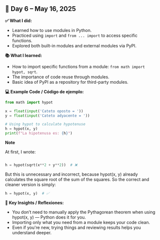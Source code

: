 ## 📅 Day 6 – May 16, 2025

**✅ What I did:**
- Learned how to use modules in Python.  
- Practiced using `import` and `from ... import` to access specific functions.  
- Explored both built-in modules and external modules via PyPI.  

**📚 What I learned:**
- How to import specific functions from a module: `from math import hypot, sqrt`.  
- The importance of code reuse through modules.  
- Basic idea of PyPI as a repository for third-party modules.

**💻 Example Code / Código de ejemplo:**
```python
from math import hypot

x = float(input('Cateto oposto = '))
y = float(input('Cateto adyacente = '))

# Using hypot to calculate hypotenuse
h = hypot(x, y)
print(f"La hipotenusa es: {h}")

````
**Note**

At first, I wrote:

```python

h = hypot(sqrt(x**2 + y**2))  # ❌
```
But this is unnecessary and incorrect, because hypot(x, y) already calculates the square root of the sum of the squares.
So the correct and cleaner version is simply:

```python
h = hypot(x, y)  # ✅
````

**🧠 Key Insights / Reflexiones:**

- You don’t need to manually apply the Pythagorean theorem when using hypot(x, y) — Python does it for you.
- Importing only what you need from a module keeps your code clean.
- Even if you're new, trying things and reviewing results helps you understand deeper.
